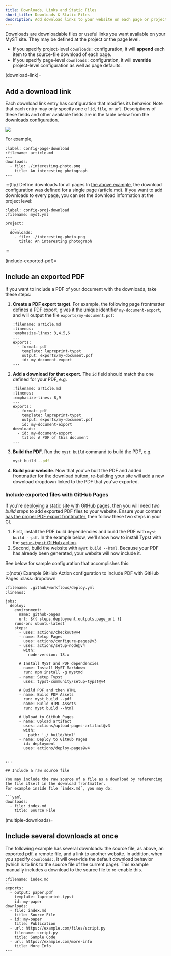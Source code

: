 ```yaml
---
title: Downloads, Links and Static Files
short_title: Downloads & Static Files
description: Add download links to your website on each page or project
---
```


Downloads are downloadable files or useful links you want available on your MyST site. They may be defined at the project or the page level.

- If you specify project-level `downloads:` configuration, it will **append** each item to the source-file download of each page.
- If you specify page-level `downloads:` configuration, it will **override** project-level configuration as well as page defaults.

(download-link)=
## Add a download link

Each download link entry has configuration that modifies its behavior.
Note that each entry may only specify one of `id`, `file`, or `url`.
Descriptions of these fields and other available fields are in the table below from the [downloads configuration](#frontmatter:downloads).

![](#table-frontmatter-downloads)

For example,

```{code-block} yaml
:label: config-page-download
:filename: article.md
---
downloads:
  - file: ./interesting-photo.png
    title: An interesting photograph
---
```

:::{tip} Define downloads for all pages
In [the above example](#config-page-download), the download configuration was defined for a single page (article.md). If you want to add downloads to every page, you can set the download information at the project level:

```{code-block} yaml
:label: config-proj-download
:filename: myst.yml

project:
  ...
  downloads:
    - file: ./interesting-photo.png
      title: An interesting photograph

```

:::

(include-exported-pdf)=
## Include an exported PDF

If you want to include a PDF of your document with the downloads, take these steps:

1. **Create a PDF export target**. For example, the following page frontmatter defines a PDF export, gives it the unique identifier `my-document-export`, and will output the file `exports/my-document.pdf`:
   ```{code-block} yaml
   :filename: article.md
   :linenos:
   :emphasize-lines: 3,4,5,6
   ---
   exports:
     - format: pdf
       template: lapreprint-typst
       output: exports/my-document.pdf
       id: my-document-export
   ---
   ```
2. **Add a download for that export**. The `id` field should match the one defined for your PDF, e.g.
   ```{code-block} yaml
   :filename: article.md
   :linenos:
   :emphasize-lines: 8,9
   ---
   exports:
     - format: pdf
       template: lapreprint-typst
       output: exports/my-document.pdf
       id: my-document-export
   downloads:
     - id: my-document-export
       title: A PDF of this document
   ---
   ```
3. **Build the PDF**. Run the `myst build` command to build the PDF, e.g.
   ```bash
   myst build --pdf
   ```
4. **Build your website**. Now that you've built the PDF and added frontmatter for the download button, re-building your site will add a new download dropdown linked to the PDF that you've exported.

### Include exported files with GitHub Pages
If you're [deploying a static site with GitHub pages](./deployment-github-pages.md), then you will need _two build steps_ to add exported PDF files to your website. Ensure your content [has the proper PDF export frontmatter](#include-exported-pdf), then follow these two steps in your CI.

1. First, install the PDF build dependencies and build the PDF with `myst build --pdf`. In the example below, we'll show how to install Typst with the [`setup-typst` GitHub action][typst-gha].
2. Second, build the website with `myst build --html`. Because your PDF has already been generated, your website will now include it.

See below for sample configuration that accomplishes this:

:::{note} Example GitHub Action configuration to include PDF with GitHub Pages
:class: dropdown
```{code-block} yaml
:filename: .github/workflows/deploy.yml
:linenos:

jobs:
  deploy:
    environment:
      name: github-pages
      url: ${{ steps.deployment.outputs.page_url }}
    runs-on: ubuntu-latest
    steps:
      - uses: actions/checkout@v4
      - name: Setup Pages
        uses: actions/configure-pages@v3
      - uses: actions/setup-node@v4
        with:
          node-version: 18.x
      
      # Install MyST and PDF dependencies
      - name: Install MyST Markdown
        run: npm install -g mystmd
      - name: Setup Typst
        uses: typst-community/setup-typst@v4
      
      # Build PDF and then HTML
      - name: Build PDF Assets
        run: myst build --pdf
      - name: Build HTML Assets
        run: myst build --html
      
      # Upload to GitHub Pages
      - name: Upload artifact
        uses: actions/upload-pages-artifact@v3
        with:
          path: './_build/html'
      - name: Deploy to GitHub Pages
        id: deployment
        uses: actions/deploy-pages@v4


:::

## Include a raw source file

You may include the raw source of a file as a download by referencing the file itself in the download frontmatter.
For example inside file `index.md`, you may do:

```yaml
downloads:
  - file: index.md
    title: Source File
```

(multiple-downloads)=

## Include several downloads at once

The following example has several downloads: the source file, as above, an exported pdf, a remote file, and a link to another website.
In addition, when you specify `downloads:`, it will over-ride the default download behavior (which is to link to the source file of the current page).
This example manually includes a download to the source file to re-enable this.

```{code-block} yaml
:filename: index.md
---
exports:
  - output: paper.pdf
    template: lapreprint-typst
    id: my-paper
downloads:
  - file: index.md
    title: Source File
  - id: my-paper
    title: Publication
  - url: https://example.com/files/script.py
    filename: script.py
    title: Sample Code
  - url: https://example.com/more-info
    title: More Info
---
```

[typst-gha]: https://github.com/marketplace/actions/setup-typst
